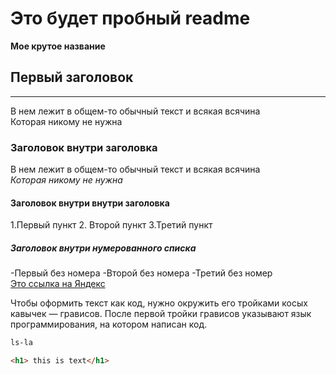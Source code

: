 # Это будет пробный readme
**Мое крутое название**
## Первый заголовок
---------------
В нем лежит в общем-то обычный текст и всякая всячина<br>
Которая никому не нужна<br>
### Заголовок внутри заголовка
В нем лежит в общем-то обычный текст и всякая всячина<br>
*Которая никому не нужна*<br>
#### Заголовок внутри внутри заголовка
1.Первый пункт
2. Второй пункт
3.Третий пункт
##### Заголовок внутри нумерованного списка
-Первый без номера
-Второй без номера
-Третий без номер<br>
[Это ссылка на Яндекс](www.ya.ru "Я всплываю при наведении на то, что в квадратных скобках")

Чтобы оформить текст как код, нужно окружить его тройками косых кавычек — грависов. После первой тройки грависов указывают язык программирования, на котором написан код.
```bash
ls-la
```
```html
<h1> this is text</h1>

